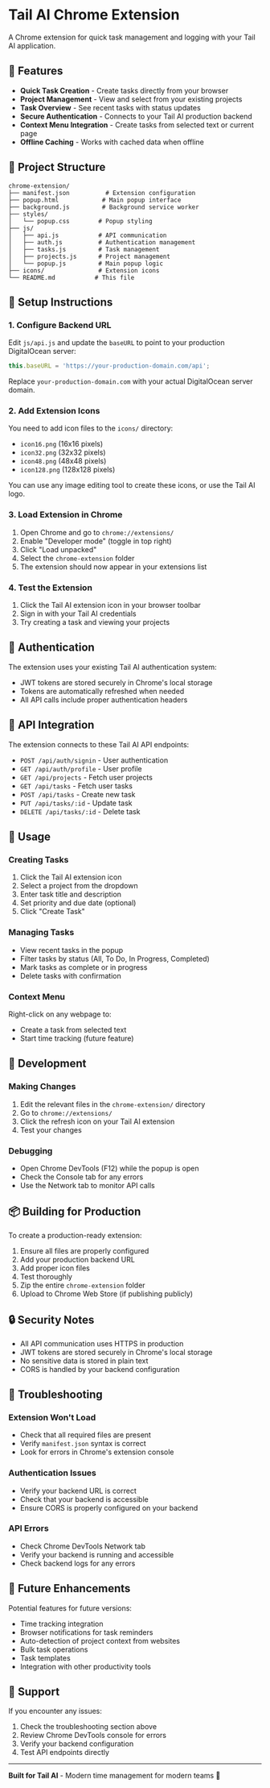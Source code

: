 # Tail AI Chrome Extension

A Chrome extension for quick task management and logging with your Tail AI application.

## 🚀 Features

- **Quick Task Creation** - Create tasks directly from your browser
- **Project Management** - View and select from your existing projects
- **Task Overview** - See recent tasks with status updates
- **Secure Authentication** - Connects to your Tail AI production backend
- **Context Menu Integration** - Create tasks from selected text or current page
- **Offline Caching** - Works with cached data when offline

## 📁 Project Structure

```
chrome-extension/
├── manifest.json          # Extension configuration
├── popup.html            # Main popup interface
├── background.js         # Background service worker
├── styles/
│   └── popup.css        # Popup styling
├── js/
│   ├── api.js           # API communication
│   ├── auth.js          # Authentication management
│   ├── tasks.js         # Task management
│   ├── projects.js      # Project management
│   └── popup.js         # Main popup logic
├── icons/               # Extension icons
└── README.md           # This file
```

## 🔧 Setup Instructions

### 1. Configure Backend URL

Edit `js/api.js` and update the `baseURL` to point to your production DigitalOcean server:

```javascript
this.baseURL = 'https://your-production-domain.com/api';
```

Replace `your-production-domain.com` with your actual DigitalOcean server domain.

### 2. Add Extension Icons

You need to add icon files to the `icons/` directory:
- `icon16.png` (16x16 pixels)
- `icon32.png` (32x32 pixels) 
- `icon48.png` (48x48 pixels)
- `icon128.png` (128x128 pixels)

You can use any image editing tool to create these icons, or use the Tail AI logo.

### 3. Load Extension in Chrome

1. Open Chrome and go to `chrome://extensions/`
2. Enable "Developer mode" (toggle in top right)
3. Click "Load unpacked"
4. Select the `chrome-extension` folder
5. The extension should now appear in your extensions list

### 4. Test the Extension

1. Click the Tail AI extension icon in your browser toolbar
2. Sign in with your Tail AI credentials
3. Try creating a task and viewing your projects

## 🔐 Authentication

The extension uses your existing Tail AI authentication system:
- JWT tokens are stored securely in Chrome's local storage
- Tokens are automatically refreshed when needed
- All API calls include proper authentication headers

## 📡 API Integration

The extension connects to these Tail AI API endpoints:

- `POST /api/auth/signin` - User authentication
- `GET /api/auth/profile` - User profile
- `GET /api/projects` - Fetch user projects
- `GET /api/tasks` - Fetch user tasks
- `POST /api/tasks` - Create new task
- `PUT /api/tasks/:id` - Update task
- `DELETE /api/tasks/:id` - Delete task

## 🎯 Usage

### Creating Tasks

1. Click the Tail AI extension icon
2. Select a project from the dropdown
3. Enter task title and description
4. Set priority and due date (optional)
5. Click "Create Task"

### Managing Tasks

- View recent tasks in the popup
- Filter tasks by status (All, To Do, In Progress, Completed)
- Mark tasks as complete or in progress
- Delete tasks with confirmation

### Context Menu

Right-click on any webpage to:
- Create a task from selected text
- Start time tracking (future feature)

## 🔧 Development

### Making Changes

1. Edit the relevant files in the `chrome-extension/` directory
2. Go to `chrome://extensions/`
3. Click the refresh icon on your Tail AI extension
4. Test your changes

### Debugging

- Open Chrome DevTools (F12) while the popup is open
- Check the Console tab for any errors
- Use the Network tab to monitor API calls

## 📦 Building for Production

To create a production-ready extension:

1. Ensure all files are properly configured
2. Add your production backend URL
3. Add proper icon files
4. Test thoroughly
5. Zip the entire `chrome-extension` folder
6. Upload to Chrome Web Store (if publishing publicly)

## 🔒 Security Notes

- All API communication uses HTTPS in production
- JWT tokens are stored securely in Chrome's local storage
- No sensitive data is stored in plain text
- CORS is handled by your backend configuration

## 🐛 Troubleshooting

### Extension Won't Load
- Check that all required files are present
- Verify `manifest.json` syntax is correct
- Look for errors in Chrome's extension console

### Authentication Issues
- Verify your backend URL is correct
- Check that your backend is accessible
- Ensure CORS is properly configured on your backend

### API Errors
- Check Chrome DevTools Network tab
- Verify your backend is running and accessible
- Check backend logs for any errors

## 📝 Future Enhancements

Potential features for future versions:
- Time tracking integration
- Browser notifications for task reminders
- Auto-detection of project context from websites
- Bulk task operations
- Task templates
- Integration with other productivity tools

## 🤝 Support

If you encounter any issues:
1. Check the troubleshooting section above
2. Review Chrome DevTools console for errors
3. Verify your backend configuration
4. Test API endpoints directly

---

**Built for Tail AI** - Modern time management for modern teams 🚀
